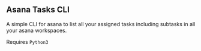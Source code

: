 ## Asana Tasks CLI
A simple CLI for asana to list all your assigned tasks including subtasks in all 
your asana workspaces.

Requires `Python3`

